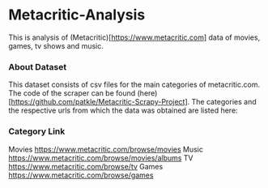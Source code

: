 # Metacritic-Analysis
This is analysis of (Metacritic)[https://www.metacritic.com] data of movies, games, tv shows and music.

### About Dataset
This dataset consists of csv files for the main categories of metacritic.com.
The code of the scraper can be found (here)[https://github.com/patkle/Metacritic-Scrapy-Project].
The categories and the respective urls from which the data was obtained are listed here:

### Category Link
Movies	https://www.metacritic.com/browse/movies
Music	https://www.metacritic.com/browse/movies/albums
TV	https://www.metacritic.com/browse/tv
Games	https://www.metacritic.com/browse/games
